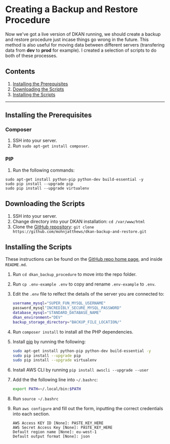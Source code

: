 # Creating a Backup and Restore Procedure
Now we've got a live version of DKAN running, we should create a backup and restore procedure just incase things go wrong in the future. This method is also useful for moving data between different servers (transfering data from **dev** to **prod** for example). I created a selection of scripts to do both of these processes.

## Contents
1. [Installing the Prerequisites](#installing-the-prerequisites)
1. [Downloading the Scripts](#downloading-the-scripts)
1. [Installing the Scripts](#installing-the-scripts)

---
<a name="installing-the-prerequisites"></a>
## Installing the Prerequisites
### Composer
1. SSH into your server.
1. Run `sudo apt-get install composer`.

### PIP
1. Run the following commands:
```
sudo apt-get install python-pip python-dev build-essential -y
sudo pip install --upgrade pip 
sudo pip install --upgrade virtualenv
```


<a name="downloading-the-scripts"></a>
## Downloading the Scripts
1. SSH into your server.
1. Change directory into your DKAN installation: `cd /var/www/html`
1. Clone the [GitHub repository](https://github.com/mohnjatthews/dkan-backup-and-restore): `git clone https://github.com/mohnjatthews/dkan-backup-and-restore.git`

<a name="installing-the-scripts"></a>
## Installing the Scripts
These instructions can be found on the [GitHub repo home page](https://github.com/mohnjatthews/dkan-backup-and-restore#installation), and inside `README.md`.

1. Run `cd dkan_backup_procedure` to move into the repo folder.
1. Run `cp .env-example .env` to copy and rename `.env-example` to `.env`.
1. Edit the `.env` file to relfect the details of the server you are connected to:

    ```bash
	username_mysql="SUPER_FUN_MYSQL_USERNAME"
	password_mysql"INCREDIBLY_SECURE_MYSQL_PASSWORD"
	database_mysql="STANDARD_DATABASE_NAME"
	dkan_environment="DEV"
	backup_storage_directory="BACKUP_FILE_LOCATION/"
    ```

1. Run `composer install` to install all the PHP dependencies.
1. Install [pip](//pypi.python.org/pypi/pip) by running the following:
	
    ```bash
	sudo apt-get install python-pip python-dev build-essential -y
	sudo pip install --upgrade pip 
	sudo pip install --upgrade virtualenv
	```

1. Install AWS CLI by running `pip install awscli --upgrade --user`
1. Add the the following line into `~/.bashrc`:

    ```bash
	export PATH=~/.local/bin:$PATH
	```

1. Run `source ~/.bashrc`
1. Run `aws configure` and fill out the form, inputting the correct credentials into each section.

    ```
	AWS Access KEY ID [None]: PASTE_KEY_HERE
	AWS Secret Access Key [None]: PASTE_KEY_HERE
	Default region name [None]: eu-west-1
	Default output format [None]: json
	```